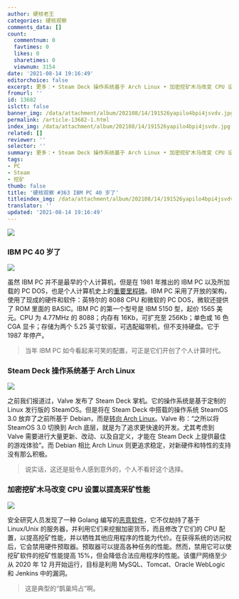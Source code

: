 ```yaml
---
author: 硬核老王
categories: 硬核观察
comments_data: []
count:
  commentnum: 0
  favtimes: 0
  likes: 0
  sharetimes: 0
  viewnum: 3154
date: '2021-08-14 19:16:49'
editorchoice: false
excerpt: 更多：• Steam Deck 操作系统基于 Arch Linux • 加密挖矿木马改变 CPU 设置以提高采矿性能
fromurl: ''
id: 13682
islctt: false
banner_img: /data/attachment/album/202108/14/191526yapilo4bpi4jsvdv.jpg
permalink: /article-13682-1.html
index_img: /data/attachment/album/202108/14/191526yapilo4bpi4jsvdv.jpg
related: []
reviewer: ''
selector: ''
summary: 更多：• Steam Deck 操作系统基于 Arch Linux • 加密挖矿木马改变 CPU 设置以提高采矿性能
tags:
- PC
- Steam
- 挖矿
thumb: false
title: '硬核观察 #363 IBM PC 40 岁了'
titleindex_img: /data/attachment/album/202108/14/191526yapilo4bpi4jsvdv.jpg
translator: ''
updated: '2021-08-14 19:16:49'
---
```


![](/data/attachment/album/202108/14/191526yapilo4bpi4jsvdv.jpg)


### IBM PC 40 岁了


![](/data/attachment/album/202108/14/191538kvfvbbg01qz1lqzv.jpg)


虽然 IBM PC 并不是最早的个人计算机，但是在 1981 年推出的 IBM PC 以及所加载的 PC DOS，也是个人计算机史上的[重要里程碑](https://www.theregister.com/2021/08/12/ibm_pc_40_anniversary/)。IBM PC 采用了开放的架构，使用了现成的硬件和软件：英特尔的 8088 CPU 和微软的 PC DOS，微软还提供了 ROM 里面的 BASIC。IBM PC 的第一个型号是 IBM 5150 型，起价 1565 美元。CPU 为 4.77MHz 的 8088；内存有 16Kb，可扩充至 256Kb；单色或 16 色 CGA 显卡；存储为两个 5.25 英寸软驱，可选配磁带机，但不支持硬盘。它于 1987 年停产。



> 
> 当年 IBM PC 如今看起来可笑的配置，可正是它们开创了个人计算时代。
> 
> 
> 


### Steam Deck 操作系统基于 Arch Linux


![](/data/attachment/album/202108/14/191621ak6ekkiwne7koede.jpg)


之前我们报道过，Valve 发布了 Steam Deck 掌机。它的操作系统是基于定制的 Linux 发行版的 SteamOS。但是将在 Steam Deck 中搭载的操作系统 SteamOS 3.0 放弃了之前所基于 Debian，而是[转向 Arch Linux](https://arstechnica.com/gaming/2021/08/valves-upcoming-steam-deck-will-be-based-on-arch-linux-not-debian/)。Valve 称：“之所以将 SteamOS 3.0 切换到 Arch 底层，就是为了追求更快速的开发。尤其考虑到 Valve 需要进行大量更新、改动、以及自定义，才能在 Steam Deck 上提供最佳的游戏体验”。而 Debian 相比 Arch Linux 则更追求稳定，对新硬件和特性的支持没有那么积极。



> 
> 说实话，这还是挺令人感到意外的，个人不看好这个选择。
> 
> 
> 


### 加密挖矿木马改变 CPU 设置以提高采矿性能


![](/data/attachment/album/202108/14/191636hn08xc9cbs0q73ns.jpg)


安全研究人员发现了一种 Golang 编写的[恶意软件](https://www.tomshardware.com/news/cryptomining-botnet-modifies-cpus-to-boost-mining-performance)，它不仅劫持了基于 Linux/Unix 的服务器，并利用它们来挖掘加密货币，而且修改了它们的 CPU 配置，以提高挖矿性能，并以牺牲其他应用程序的性能为代价。在获得系统的访问权后，它会禁用硬件预取器。预取器可以提高各种任务的性能。然而，禁用它可以使挖矿软件的挖矿性能提高 15%，但会降低合法应用程序的性能。该僵尸网络至少从 2020 年 12 月开始运行，目标是利用 MySQL、Tomcat、Oracle WebLogic 和 Jenkins 中的漏洞。



> 
> 这是典型的“鹊巢鸠占”啊。
> 
> 
>